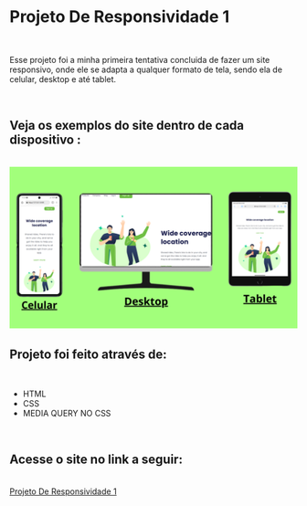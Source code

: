 <h1> Projeto De Responsividade 1</h1>
<br>

<p>Esse projeto foi a minha primeira tentativa concluida de fazer um site responsivo, onde ele se adapta a qualquer formato de tela, sendo ela de celular, desktop e até tablet.</p>
<br>
<h2>Veja os exemplos do site dentro de cada dispositivo :</h2>
<br>

<img src="https://github.com/Yuripujol/Projeto-De-Responsividade-1/blob/main/Exemplos%20De%20Responsividade%202.png?raw=true" />
<br>

<h2>Projeto foi feito através de: </h2>
<br>

<ul>
  
<li>HTML</li>
<li>CSS</li>
<li>MEDIA QUERY NO CSS</li>

</ul>
<br>
<h2>Acesse o site no link a seguir:</h2>
<br>
<a href="https://yuripujol.github.io/Projeto-De-Responsividade-1/">Projeto De Responsividade 1</a>


